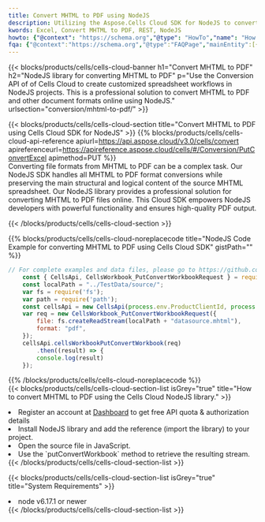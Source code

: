 ```yaml
---
title: Convert MHTML to PDF using NodeJS 
description: Utilizing the Aspose.Cells Cloud SDK for NodeJS to convert a MHTML format file to a PDF format file. 
kwords: Excel, Convert MHTML to PDF, REST, NodeJS
howto: {"@context": "https://schema.org","@type": "HowTo","name": "How to convert MHTML to PDF using the Cells Cloud NodeJS library.","description": "How to convert MHTML to PDF using the Cells Cloud NodeJS library.","image": {"@type": "ImageObject"},"url": "/nodejs/conversion/mhtml-to-pdf/","step": [{ "@type": "HowToStep","name": "How to convert MHTML to PDF using the Cells Cloud NodeJS library. step 1", "image": {"@type": "ImageObject",},"url": "/nodejs/conversion/mhtml-to-pdf/","text": "Register an account at <a href='https://dashboard.aspose.cloud/'>Dashboard</a> to get free API quota & authorization details",},{ "@type": "HowToStep","name": "How to convert MHTML to PDF using the Cells Cloud NodeJS library. step 1", "image": {"@type": "ImageObject",},"url": "/nodejs/conversion/mhtml-to-pdf/","text": "Install NodeJS library and add the reference (import the library) to your project.",},{ "@type": "HowToStep","name": "How to convert MHTML to PDF using the Cells Cloud NodeJS library. step 1", "image": {"@type": "ImageObject",},"url": "/nodejs/conversion/mhtml-to-pdf/","text": "Open the source file in JavaScript.",},{ "@type": "HowToStep","name": "How to convert MHTML to PDF using the Cells Cloud NodeJS library. step 1", "image": {"@type": "ImageObject",},"url": "/nodejs/conversion/mhtml-to-pdf/","text": "Use the `putConvertWorkbook` method to retrieve the resulting stream.",}, ],"supply": {"@type": "HowToSupply","name": "document"},"tool": [{"@type": "HowToTool","name": "Visual Studio, Visual Studio Code, WebStorm"},{"@type": "HowToTool","name": "Aspose Cells"}],"totalTime": "PT6M"}
fqa: {"@context":"https://schema.org","@type":"FAQPage","mainEntity":[{"@type":"Question","name":"Why convert file formats in C# using REST API?","acceptedAnswer":{"@type":"Answer","text":"Documents are encoded in many ways, and some files may be incompatible with the software you use. To open and read such files, just convert them to appropriate file formats.<br/><ol><li>Install .NET SDK and add the reference (import the library) to your project.</li><li>Open the source file in C# using REST API.</li><li>Call the PutConvertWorkbookRequest() method, passing an output filename with required extension.</li><li>Get the result of conversion as a separate file.</li></ol>"}},{"@type":"Question","name":"What file formats can I convert with your C# library?","acceptedAnswer":{"@type":"Answer","text":"We support a variety of file formats for conversion using .NET library, including XLSX, Excel, xls , PDF, CSV, HTML, Markdown, XML, PNG, JPG, TIFF, Json, TXT and many more."}},{"@type":"Question","name":"What is the maximum allowed file size for conversion using this .NET library?","acceptedAnswer":{"@type":"Answer","text":"There are no file size limits for format conversions using .NET library."}}]}
---
```



{{< blocks/products/cells/cells-cloud-banner h1="Convert MHTML to PDF" h2="NodeJS library for converting MHTML to PDF" p="Use the Conversion API of of Cells Cloud to create customized spreadsheet workflows in NodeJS projects. This is a professional solution to convert MHTML to PDF and other document formats online using NodeJS." urlsection="conversion/mhtml-to-pdf/" >}}

{{< blocks/products/cells/cells-cloud-section  title="Convert MHTML to PDF using Cells Cloud SDK for NodeJS" >}}
{{% blocks/products/cells/cells-cloud-api-reference  apiurl=https://api.aspose.cloud/v3.0/cells/convert  apireferenceurl=https://apireference.aspose.cloud/cells/#/Conversion/PutConvertExcel  apimethod=PUT %}}
<br/>
Converting file formats from MHTML to PDF can be a complex task. Our NodeJS SDK handles all MHTML to PDF format conversions while preserving the main structural and logical content of the source MHTML spreadsheet. Our NodeJS library provides a professional solution for converting MHTML to PDF files online. This Cloud SDK empowers NodeJS developers with powerful functionality and ensures high-quality PDF output.

{{< /blocks/products/cells/cells-cloud-section >}}

{{% blocks/products/cells/cells-cloud-noreplacecode title="NodeJS Code Example for converting MHTML to PDF using Cells Cloud SDK" gistPath="" %}}
 
```js
// For complete examples and data files, please go to https://github.com/aspose-cells-cloud/aspose-cells-cloud-node/
    const { CellsApi, CellsWorkbook_PutConvertWorkbookRequest } = require("asposecellscloud");
    const localPath = "../TestData/source/";
    var fs = require('fs');
    var path = require('path');
    const cellsApi = new CellsApi(process.env.ProductClientId, process.env.ProductClientSecret);
    var req = new CellsWorkbook_PutConvertWorkbookRequest({
        file: fs.createReadStream(localPath + "datasource.mhtml"),
        format: "pdf",
    });
    cellsApi.cellsWorkbookPutConvertWorkbook(req)
        .then((result) => {
        console.log(result)
    });
```
 
{{% /blocks/products/cells/cells-cloud-noreplacecode  %}}
<br/>
{{< blocks/products/cells/cells-cloud-section-list isGrey="true"  title="How to convert MHTML to PDF using the Cells Cloud NodeJS library." >}}
<li>Register an account at <a href="https://dashboard.aspose.cloud/">Dashboard</a> to get free API quota & authorization details</li>
<li>Install NodeJS library and add the reference (import the library) to your project.</li>
<li>Open the source file in JavaScript.</li>
<li>Use the `putConvertWorkbook` method to retrieve the resulting stream.</li>
{{< /blocks/products/cells/cells-cloud-section-list >}}

{{< blocks/products/cells/cells-cloud-section-list isGrey="true"  title="System Requirements" >}}
<li>node v6.17.1 or newer</li>
{{< /blocks/products/cells/cells-cloud-section-list >}}
